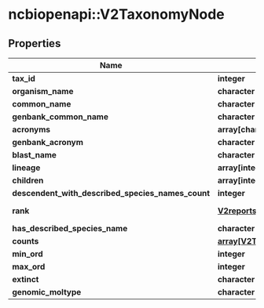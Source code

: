# ncbiopenapi::V2TaxonomyNode


## Properties
Name | Type | Description | Notes
------------ | ------------- | ------------- | -------------
**tax_id** | **integer** |  | [optional] 
**organism_name** | **character** |  | [optional] 
**common_name** | **character** |  | [optional] 
**genbank_common_name** | **character** |  | [optional] 
**acronyms** | **array[character]** |  | [optional] 
**genbank_acronym** | **character** |  | [optional] 
**blast_name** | **character** |  | [optional] 
**lineage** | **array[integer]** |  | [optional] 
**children** | **array[integer]** |  | [optional] 
**descendent_with_described_species_names_count** | **integer** |  | [optional] 
**rank** | [**V2reportsRankType**](v2reportsRankType.md) |  | [optional] [Enum: ] 
**has_described_species_name** | **character** |  | [optional] 
**counts** | [**array[V2TaxonomyNodeCountByType]**](v2TaxonomyNodeCountByType.md) |  | [optional] 
**min_ord** | **integer** |  | [optional] 
**max_ord** | **integer** |  | [optional] 
**extinct** | **character** |  | [optional] 
**genomic_moltype** | **character** |  | [optional] 


